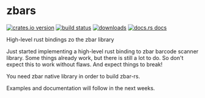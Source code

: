 # zbars
[![crates.io version][1]][2] [![build status][3]][4]
[![downloads][5]][6] [![docs.rs docs][7]][8]

High-level rust bindings zo the zbar library

Just started implementing a high-level rust binding to zbar barcode scanner library.
Some things already work, but there is still a lot to do. So don't expect this to work without flaws.
And expect things to break!

You need zbar native library in order to build zbar-rs.

Examples and documentation will follow in the next weeks.

[1]: https://img.shields.io/crates/v/zbar-rs.svg?style=flat-square
[2]: https://crates.io/crates/zbar-rs
[3]: https://img.shields.io/travis/marhkb/zbar-rs.svg?style=flat-square
[4]: https://travis-ci.org/marhkb/zbar-rs
[5]: https://img.shields.io/crates/d/zbar-rs.svg?style=flat-square
[6]: https://crates.io/crates/zbar-rs
[7]: https://docs.rs/zbar-rs/badge.svg
[8]: https://docs.rs/crate/zbar-rs
